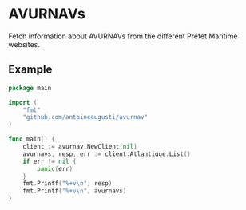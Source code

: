 # AVURNAVs
Fetch information about AVURNAVs from the different Préfet Maritime websites.

## Example
```go
package main

import (
    "fmt"
    "github.com/antoineaugusti/avurnav"
)

func main() {
    client := avurnav.NewClient(nil)
    avurnavs, resp, err := client.Atlantique.List()
    if err != nil {
        panic(err)
    }
    fmt.Printf("%+v\n", resp)
    fmt.Printf("%+v\n", avurnavs)
}

```
